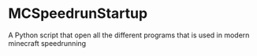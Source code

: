 # MCSpeedrunStartup
A Python script that open all the different programs that is used in modern minecraft speedrunning
